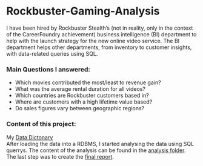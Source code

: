 # Rockbuster-Gaming-Analysis
I have been hired by Rockbuster Stealth’s (not in reality, only in the context of the CareerFoundry achievement) business intelligence (BI) department to help with the launch strategy for the new online video service. The BI department helps other departments, from inventory to customer insights, with data-related queries using SQL.

### Main Questions I answered:
- Which movies contributed the most/least to revenue gain?
- What was the average rental duration for all videos?
- Which countries are Rockbuster customers based in?
- Where are customers with a high lifetime value based?
- Do sales figures vary between geographic regions?

### Content of this project:
My [Data Dictonary](https://github.com/Nirgendwo/Rockbuster-Gaming-Analysis/blob/01c16434d2ebe94649c3e4b49e2a7e63b91b9d71/Data-Dictionary.pdf)  
After loading the data into a RDBMS, I started analysing the data using SQL querrys. The content of the analysis can be found in the [analysis folder](https://github.com/Nirgendwo/Rockbuster-Gaming-Analysis/tree/main/Analysis).  
The last step was to create the [final report](https://github.com/Nirgendwo/Rockbuster-Gaming-Analysis/blob/70dca47c62786e5d720d6f4fcf39b3f266a06fd7/Final-Report.pdf).
